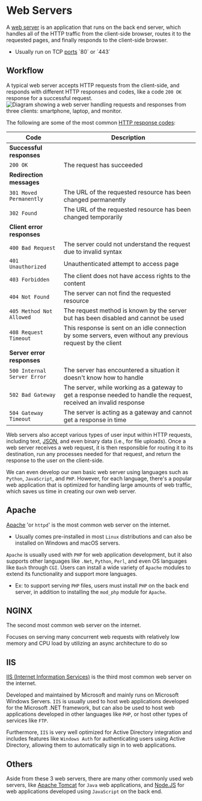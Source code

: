 # Web Servers
A [web server](https://en.wikipedia.org/wiki/Web_server) is an application that runs on the back end server, which handles all of the HTTP traffic from the client-side browser, routes it to the requested pages, and finally responds to the client-side browser.
- Usually run on TCP [ports](https://en.wikipedia.org/wiki/Port_\(computer_networking\)) `80` or `443`
## Workflow
A typical web server accepts HTTP requests from the client-side, and responds with different HTTP responses and codes, like a code `200 OK` response for a successful request.
![Diagram showing a web server handling requests and responses from three clients: smartphone, laptop, and monitor.](https://academy.hackthebox.com/storage/modules/75/web-server-requests.jpg)

The following are some of the most common [HTTP response codes](https://developer.mozilla.org/en-US/docs/Web/HTTP/Status):

|Code|Description|
|---|---|
|**Successful responses**||
|`200 OK`|The request has succeeded|
|**Redirection messages**||
|`301 Moved Permanently`|The URL of the requested resource has been changed permanently|
|`302 Found`|The URL of the requested resource has been changed temporarily|
|**Client error responses**||
|`400 Bad Request`|The server could not understand the request due to invalid syntax|
|`401 Unauthorized`|Unauthenticated attempt to access page|
|`403 Forbidden`|The client does not have access rights to the content|
|`404 Not Found`|The server can not find the requested resource|
|`405 Method Not Allowed`|The request method is known by the server but has been disabled and cannot be used|
|`408 Request Timeout`|This response is sent on an idle connection by some servers, even without any previous request by the client|
|**Server error responses**||
|`500 Internal Server Error`|The server has encountered a situation it doesn't know how to handle|
|`502 Bad Gateway`|The server, while working as a gateway to get a response needed to handle the request, received an invalid response|
|`504 Gateway Timeout`|The server is acting as a gateway and cannot get a response in time|
Web servers also accept various types of user input within HTTP requests, including text, [JSON](https://www.w3schools.com/js/js_json_intro.asp), and even binary data (i.e., for file uploads). Once a web server receives a web request, it is then responsible for routing it to its destination, run any processes needed for that request, and return the response to the user on the client-side.

We can even develop our own basic web server using languages such as `Python`, `JavaScript`, and `PHP`. However, for each language, there's a popular web application that is optimized for handling large amounts of web traffic, which saves us time in creating our own web server.
## Apache
[Apache](https://www.apache.org/) 'or `httpd`' is the most common web server on the internet.
- Usually comes pre-installed in most `Linux` distributions and can also be installed on Windows and macOS servers.

`Apache` is usually used with `PHP` for web application development, but it also supports other languages like `.Net`, `Python`, `Perl`, and even OS languages like `Bash` through `CGI`. Users can install a wide variety of `Apache` modules to extend its functionality and support more languages.
- Ex: to support serving `PHP` files, users must install `PHP` on the back end server, in addition to installing the `mod_php` module for `Apache`.
## NGINX
The second most common web server on the internet.

Focuses on serving many concurrent web requests with relatively low memory and CPU load by utilizing an async architecture to do so
## IIS
[IIS (Internet Information Services)](https://en.wikipedia.org/wiki/Internet_Information_Services) is the third most common web server on the internet.

Developed and maintained by Microsoft and mainly runs on Microsoft Windows Servers. `IIS` is usually used to host web applications developed for the Microsoft .NET framework, but can also be used to host web applications developed in other languages like `PHP`, or host other types of services like `FTP`. 

Furthermore, `IIS` is very well optimized for Active Directory integration and includes features like `Windows Auth` for authenticating users using Active Directory, allowing them to automatically sign in to web applications.

## Others 
Aside from these 3 web servers, there are many other commonly used web servers, like [Apache Tomcat](https://tomcat.apache.org/) for `Java` web applications, and [Node.JS](https://nodejs.org/en/) for web applications developed using `JavaScript` on the back end.